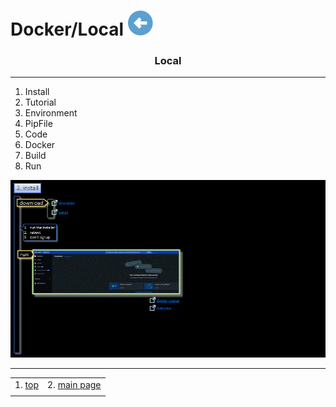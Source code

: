 # Docker/Local [![back](/assets/back.svg)](../README.md) 

<h3 align="center">Local</h3>

- - -

1. Install
2. Tutorial
3. Environment
4. PipFile
5. Code
6. Docker
7. Build
8. Run

![docker](./docker_local.gif)

- - -

|     |     |
| --- | --- |
| 1. [top](#Local) | 2. [main page](/README.md) | 3. [download](./docker_local.pptx) |
|     |     |

